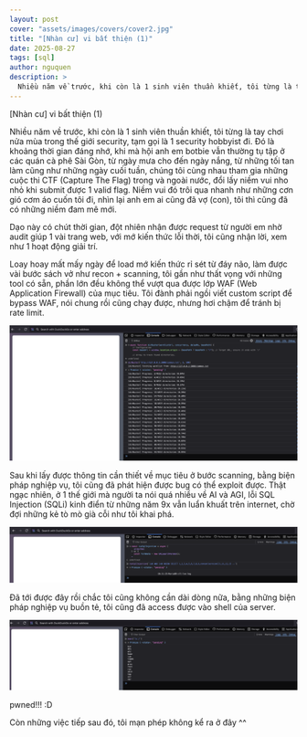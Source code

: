 ```yaml
---
layout: post
cover: "assets/images/covers/cover2.jpg"
title: "[Nhàn cư] vi bất thiện (1)"
date: 2025-08-27
tags: [sql]
author: nguquen
description: >
  Nhiều năm về trước, khi còn là 1 sinh viên thuần khiết, tôi từng là tay chơi nửa mùa trong thế giới security, tạm gọi là 1 security hobbyist đi. Đó là khoảng thời gian đáng nhớ, khi mà hội anh em botbie vẫn thường tụ tập ở các quán cà phê Sài Gòn, từ ngày mưa cho đến ngày nắng, từ những tối tan làm cũng như những ngày cuối tuần, chúng tôi cùng nhau tham gia những cuộc thi CTF (Capture The Flag) trong và ngoài nước, đổi lấy niềm vui nho nhỏ khi submit được 1 valid flag. Niềm vui đó trôi qua nhanh như những cơn gió cơm áo cuốn tôi đi, nhìn lại anh em ai cũng đã vợ (con), tôi thì cũng đã có những niềm đam mê mới...
---
```


[Nhàn cư] vi bất thiện (1)

Nhiều năm về trước, khi còn là 1 sinh viên thuần khiết, tôi từng là tay chơi nửa mùa trong thế giới security, tạm gọi là 1 security hobbyist đi. Đó là khoảng thời gian đáng nhớ, khi mà hội anh em botbie vẫn thường tụ tập ở các quán cà phê Sài Gòn, từ ngày mưa cho đến ngày nắng, từ những tối tan làm cũng như những ngày cuối tuần, chúng tôi cùng nhau tham gia những cuộc thi CTF (Capture The Flag) trong và ngoài nước, đổi lấy niềm vui nho nhỏ khi submit được 1 valid flag. Niềm vui đó trôi qua nhanh như những cơn gió cơm áo cuốn tôi đi, nhìn lại anh em ai cũng đã vợ (con), tôi thì cũng đã có những niềm đam mê mới.

Dạo này có chút thời gian, đột nhiên nhận được request từ người em nhờ audit giúp 1 vài trang web, với mớ kiến thức lỗi thời, tôi cũng nhận lời, xem như 1 hoạt động giải trí.

Loay hoay mất mấy ngày để load mớ kiến thức rỉ sét từ đáy não, làm được vài bước sách vở như recon + scanning, tôi gần như thất vọng với những tool có sẵn, phần lớn đều không thể vượt qua được lớp WAF (Web Application Firewall) của mục tiêu. Tôi đành phải ngồi viết custom script để bypass WAF, nói chung rồi cũng chạy được, nhưng hơi chậm để tránh bị rate limit.

![alt](/assets/images/posts/2025-08-27/scanning.png)

Sau khi lấy được thông tin cần thiết về mục tiêu ở bước scanning, bằng biện pháp nghiệp vụ, tôi cũng đã phát hiện được bug có thể exploit được. Thật ngạc nhiên, ở 1 thế giới mà người ta nói quá nhiều về AI và AGI, lỗi SQL Injection (SQLi) kinh điển từ những năm 9x vẫn luẩn khuất trên internet, chờ đợi những kẻ tò mò già cỗi như tôi khai phá.

![alt](/assets/images/posts/2025-08-27/sql-injection.png)

Đã tới được đây rồi chắc tôi cũng không cần dài dòng nữa, bằng những biện pháp nghiệp vụ buồn tẻ, tôi cũng đã access được vào shell của server.

![alt](/assets/images/posts/2025-08-27/shell.png)

pwned!!! :D

Còn những việc tiếp sau đó, tôi mạn phép không kể ra ở đây ^^
